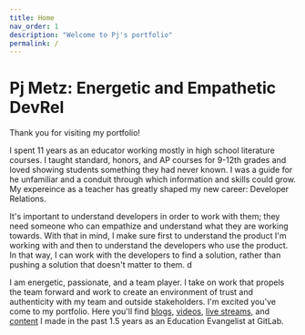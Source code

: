 ```yaml
---
title: Home
nav_order: 1
description: "Welcome to Pj's portfolio"
permalink: /
---
```


# Pj Metz: Energetic and Empathetic DevRel

Thank you for visiting my portfolio! 

I spent 11 years as an educator working mostly in high school literature courses. I taught standard, honors, and AP courses for  9-12th grades and loved showing students something they had never known. I was a guide for he unfamiliar and a conduit through which information and skills could grow. My expereince as a teacher has greatly shaped my new career: Developer Relations. 

It's important to understand developers in order to work with them; they need someone who can empathize and understand what they are working towards. With that in mind, I make sure first to understand the product I'm working with and then to understand the developers who use the product. In that way, I can work with the developers to find a solution, rather than pushing a solution that doesn't matter to them. d

I am energetic, passionate, and a team player. I take on work that propels the team forward and work to create an environment of trust and authenticity with my team and outside stakeholders. I'm excited you've come to my portfolio. Here you'll find [blogs](https://metzinaround.gitlab.io/portfolio/course/blogs/), [videos](https://metzinaround.gitlab.io/portfolio/course/talks/), [live streams](), and [content]() I made in the past 1.5 years as an Education Evangelist at GitLab. 

